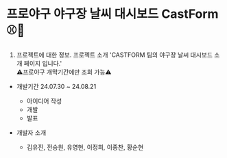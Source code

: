 # 프로야구 야구장 날씨 대시보드 CastForm ⚾🥎

01. 프로젝트에 대한 정보.
프로젝트 소개
'CASTFORM 팀의 야구장 날씨 대시보드 소개 페이지 입니다.' <br>
⚠️프로야구 개막기간에만 조회 가능⚠️

- 개발기간 24.07.30 ~ 24.08.21 <br>
  - 아이디어 작성 <br>
  - 개발 <br>
  - 발표 <br>

- 개발자 소개
  - 김유진, 전승원, 유영현, 이정희, 이종찬, 황순현
